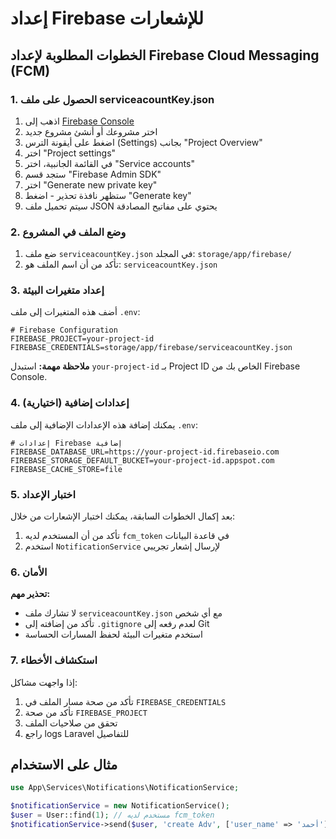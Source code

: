 # إعداد Firebase للإشعارات

## الخطوات المطلوبة لإعداد Firebase Cloud Messaging (FCM)

### 1. الحصول على ملف serviceacountKey.json

1. اذهب إلى [Firebase Console](https://console.firebase.google.com/)
2. اختر مشروعك أو أنشئ مشروع جديد
3. اضغط على أيقونة الترس (Settings) بجانب "Project Overview"
4. اختر "Project settings"
5. في القائمة الجانبية، اختر "Service accounts"
6. ستجد قسم "Firebase Admin SDK"
7. اختر "Generate new private key"
8. ستظهر نافذة تحذير - اضغط "Generate key"
9. سيتم تحميل ملف JSON يحتوي على مفاتيح المصادقة

### 2. وضع الملف في المشروع

1. ضع ملف `serviceacountKey.json` في المجلد: `storage/app/firebase/`
2. تأكد من أن اسم الملف هو: `serviceacountKey.json`

### 3. إعداد متغيرات البيئة

أضف هذه المتغيرات إلى ملف `.env`:

```env
# Firebase Configuration
FIREBASE_PROJECT=your-project-id
FIREBASE_CREDENTIALS=storage/app/firebase/serviceacountKey.json
```

**ملاحظة مهمة:** استبدل `your-project-id` بـ Project ID الخاص بك من Firebase Console.

### 4. إعدادات إضافية (اختيارية)

يمكنك إضافة هذه الإعدادات الإضافية إلى ملف `.env`:

```env
# إعدادات Firebase إضافية
FIREBASE_DATABASE_URL=https://your-project-id.firebaseio.com
FIREBASE_STORAGE_DEFAULT_BUCKET=your-project-id.appspot.com
FIREBASE_CACHE_STORE=file
```

### 5. اختبار الإعداد

بعد إكمال الخطوات السابقة، يمكنك اختبار الإشعارات من خلال:

1. تأكد من أن المستخدم لديه `fcm_token` في قاعدة البيانات
2. استخدم `NotificationService` لإرسال إشعار تجريبي

### 6. الأمان

**تحذير مهم:** 
- لا تشارك ملف `serviceacountKey.json` مع أي شخص
- تأكد من إضافته إلى `.gitignore` لعدم رفعه إلى Git
- استخدم متغيرات البيئة لحفظ المسارات الحساسة

### 7. استكشاف الأخطاء

إذا واجهت مشاكل:

1. تأكد من صحة مسار الملف في `FIREBASE_CREDENTIALS`
2. تأكد من صحة `FIREBASE_PROJECT`
3. تحقق من صلاحيات الملف
4. راجع logs Laravel للتفاصيل

## مثال على الاستخدام

```php
use App\Services\Notifications\NotificationService;

$notificationService = new NotificationService();
$user = User::find(1); // مستخدم لديه fcm_token
$notificationService->send($user, 'create Adv', ['user_name' => 'أحمد']);
```
